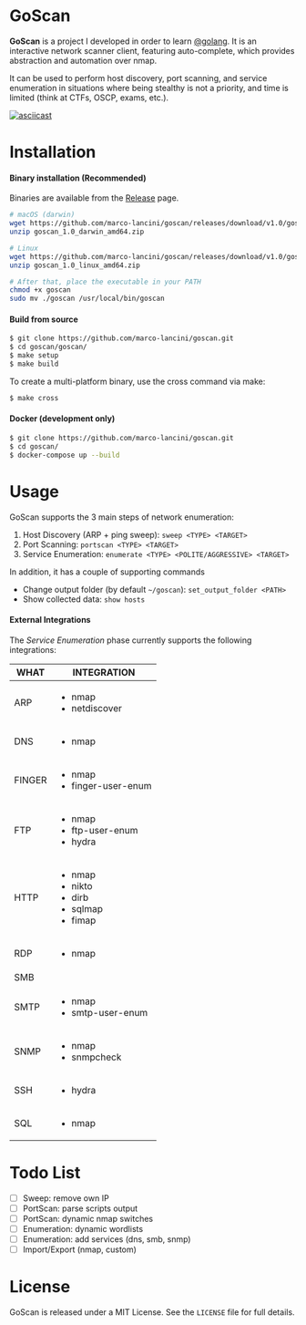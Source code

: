 # GoScan


**GoScan** is a project I developed in order to learn [@golang](https://twitter.com/golang). It is an interactive network scanner client, featuring auto-complete, which provides abstraction and automation over nmap.

It can be used to perform host discovery, port scanning, and service enumeration in situations where being stealthy is not a priority, and time is limited (think at CTFs, OSCP, exams, etc.).

[![asciicast](https://asciinema.org/a/4ebtOAiDKmM1X89yCIpFQjqSQ.png)](https://asciinema.org/a/4ebtOAiDKmM1X89yCIpFQjqSQ)



# Installation

#### Binary installation (Recommended)

Binaries are available from the [Release](https://github.com/marco-lancini/goscan/releases) page.

```bash
# macOS (darwin)
wget https://github.com/marco-lancini/goscan/releases/download/v1.0/goscan_1.0_darwin_amd64.zip
unzip goscan_1.0_darwin_amd64.zip

# Linux
wget https://github.com/marco-lancini/goscan/releases/download/v1.0/goscan_1.0_limux_amd64.zip
unzip goscan_1.0_linux_amd64.zip

# After that, place the executable in your PATH
chmod +x goscan
sudo mv ./goscan /usr/local/bin/goscan
```

#### Build from source

```bash
$ git clone https://github.com/marco-lancini/goscan.git
$ cd goscan/goscan/
$ make setup
$ make build
```

To create a multi-platform binary, use the cross command via make:

```bash
$ make cross
```


#### Docker (development only)

```bash
$ git clone https://github.com/marco-lancini/goscan.git
$ cd goscan/
$ docker-compose up --build
```




# Usage

GoScan supports the 3 main steps of network enumeration:

1. Host Discovery (ARP + ping sweep): `sweep <TYPE> <TARGET>`
2. Port Scanning: `portscan <TYPE> <TARGET>`
3. Service Enumeration: `enumerate <TYPE> <POLITE/AGGRESSIVE> <TARGET>`

In addition, it has a couple of supporting commands

- Change output folder (by default `~/goscan`): `set_output_folder <PATH>`
- Show collected data: `show hosts`


#### External Integrations

The _Service Enumeration_ phase currently supports the following integrations:

| WHAT | INTEGRATION |
| ---- | ----------- |
| ARP  | <ul><li>nmap</li><li>netdiscover</li></ul> |
| DNS  | <ul><li>nmap</li></ul> |
| FINGER  | <ul><li>nmap</li><li>finger-user-enum</li></ul> |
| FTP  | <ul><li>nmap</li><li>ftp-user-enum</li><li>hydra</li></ul> |
| HTTP | <ul><li>nmap</li><li>nikto</li><li>dirb</li><li>sqlmap</li><li>fimap</li></ul> |
| RDP  | <ul><li>nmap</li></ul> |
| SMB  |  |
| SMTP  | <ul><li>nmap</li><li>smtp-user-enum</li></ul> |
| SNMP  | <ul><li>nmap</li><li>snmpcheck</li></ul> |
| SSH  | <ul><li>hydra</li></ul> |
| SQL  | <ul><li>nmap</li></ul> |




# Todo List

- [ ] Sweep: remove own IP
- [ ] PortScan: parse scripts output
- [ ] PortScan: dynamic nmap switches
- [ ] Enumeration: dynamic wordlists
- [ ] Enumeration: add services (dns, smb, snmp)
- [ ] Import/Export (nmap, custom)

# License

GoScan is released under a MIT License. See the `LICENSE` file for full details.
